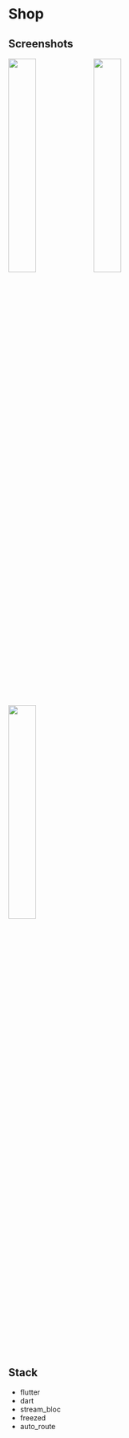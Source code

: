 # Shop

## Screenshots
<p align="left" width="100%">
<img src="https://user-images.githubusercontent.com/80569772/208469437-292222dd-0ea3-4706-89bf-d0989b28a063.png" width="33%"/>
<img src="https://user-images.githubusercontent.com/80569772/208469492-57b27a8b-28b5-425d-a01c-329240e8c5df.png" width="33%"/>
<img src="https://user-images.githubusercontent.com/80569772/208469513-bafd991a-6155-414a-b6e9-9d1cf4bff890.png" width="33%"/>
</p>


## Stack
- flutter
- dart
- stream_bloc
- freezed
- auto_route

